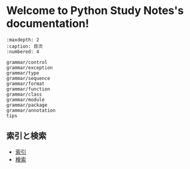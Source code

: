 # Welcome to Python Study Notes's documentation!

```{toctree}
:maxdepth: 2
:caption: 目次
:numbered: 4

grammar/control
grammar/exception
grammar/type
grammar/sequence
grammar/format
grammar/function
grammar/class
grammar/module
grammar/package
grammar/annotation
tips
```

## 索引と検索

- [索引](genindex)
- [検索](search)
